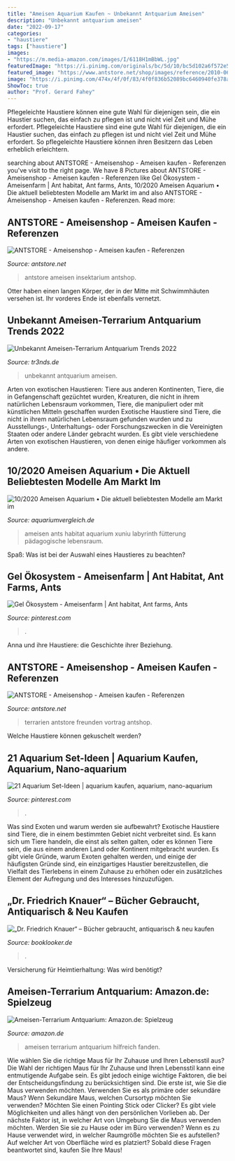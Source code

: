 ```yaml
---
title: "Ameisen Aquarium Kaufen ~ Unbekannt Antquarium Ameisen"
description: "Unbekannt antquarium ameisen"
date: "2022-09-17"
categories:
- "haustiere"
tags: ["haustiere"]
images:
- "https://m.media-amazon.com/images/I/6118H1mBbWL.jpg"
featuredImage: "https://i.pinimg.com/originals/bc/5d/10/bc5d102a6f572e55ca5ad50aff6eaa36.jpg"
featured_image: "https://www.antstore.net/shop/images/reference/2010-06-19-Ameisenvortrag-Globetrotter-02.jpg"
image: "https://i.pinimg.com/474x/4f/0f/83/4f0f836b52089bc6460940fe378a4546.jpg?nii=t"
ShowToc: true
author: "Prof. Gerard Fahey"
---
```



Pflegeleichte Haustiere können eine gute Wahl für diejenigen sein, die ein Haustier suchen, das einfach zu pflegen ist und nicht viel Zeit und Mühe erfordert.
Pflegeleichte Haustiere sind eine gute Wahl für diejenigen, die ein Haustier suchen, das einfach zu pflegen ist und nicht viel Zeit und Mühe erfordert. So pflegeleichte Haustiere können ihren Besitzern das Leben erheblich erleichtern.

	

		
searching about ANTSTORE - Ameisenshop - Ameisen kaufen - Referenzen you've visit to the right page. We have 8 Pictures about ANTSTORE - Ameisenshop - Ameisen kaufen - Referenzen like Gel Ökosystem - Ameisenfarm | Ant habitat, Ant farms, Ants, 10/2020 Ameisen Aquarium • Die aktuell beliebtesten Modelle am Markt im and also ANTSTORE - Ameisenshop - Ameisen kaufen - Referenzen. Read more:
		
    
## ANTSTORE - Ameisenshop - Ameisen Kaufen - Referenzen

<img loading=lazy src="https://www.antstore.net/shop/images/reference/2007-10-17-insektarium-polyrhachis.jpg" onerror="this.onerror=null;this.src='https://tse4.mm.bing.net/th?id=OIP.VfCNjoiT-PVmFXWT9z3iwQHaFj&amp;pid=15.1';" alt="ANTSTORE - Ameisenshop - Ameisen kaufen - Referenzen">

_Source: antstore.net_

>antstore ameisen insektarium antshop. 

	

Otter haben einen langen Körper, der in der Mitte mit Schwimmhäuten versehen ist. Ihr vorderes Ende ist ebenfalls vernetzt.

    
## Unbekannt Ameisen-Terrarium Antquarium Trends 2022

<img loading=lazy src="https://tr3nds.de/image/cache/catalog/unbekannt/unbekannt-ameisen-terrarium-antquarium-B004ACOYMO-800x800.jpg" onerror="this.onerror=null;this.src='https://tse2.mm.bing.net/th?id=OIP.-HwPm0Eqe5jBPQLl1DV8ugHaHa&amp;pid=15.1';" alt="Unbekannt Ameisen-Terrarium Antquarium Trends 2022">

_Source: tr3nds.de_

>unbekannt antquarium ameisen. 

	

Arten von exotischen Haustieren: Tiere aus anderen Kontinenten, Tiere, die in Gefangenschaft gezüchtet wurden, Kreaturen, die nicht in ihrem natürlichen Lebensraum vorkommen, Tiere, die manipuliert oder mit künstlichen Mitteln geschaffen wurden
Exotische Haustiere sind Tiere, die nicht in ihrem natürlichen Lebensraum gefunden wurden und zu Ausstellungs-, Unterhaltungs- oder Forschungszwecken in die Vereinigten Staaten oder andere Länder gebracht wurden. Es gibt viele verschiedene Arten von exotischen Haustieren, von denen einige häufiger vorkommen als andere.

    
## 10/2020 Ameisen Aquarium • Die Aktuell Beliebtesten Modelle Am Markt Im

<img loading=lazy src="https://m.media-amazon.com/images/I/6118H1mBbWL.jpg" onerror="this.onerror=null;this.src='https://tse3.mm.bing.net/th?id=OIP.5M_1oWpdhbGHA40-bkoGzgHaHa&amp;pid=15.1';" alt="10/2020 Ameisen Aquarium • Die aktuell beliebtesten Modelle am Markt im">

_Source: aquariumvergleich.de_

>ameisen ants habitat aquarium xuniu labyrinth fütterung pädagogische lebensraum. 

	

Spaß: Was ist bei der Auswahl eines Haustieres zu beachten?

    
## Gel Ökosystem - Ameisenfarm | Ant Habitat, Ant Farms, Ants

<img loading=lazy src="https://i.pinimg.com/originals/bc/5d/10/bc5d102a6f572e55ca5ad50aff6eaa36.jpg" onerror="this.onerror=null;this.src='https://tse3.mm.bing.net/th?id=OIP.3RzIA_hJVj9nRhSpaBZ0bgHaHa&amp;pid=15.1';" alt="Gel Ökosystem - Ameisenfarm | Ant habitat, Ant farms, Ants">

_Source: pinterest.com_

>. 

	

Anna und ihre Haustiere: die Geschichte ihrer Beziehung.

    
## ANTSTORE - Ameisenshop - Ameisen Kaufen - Referenzen

<img loading=lazy src="https://www.antstore.net/shop/images/reference/2010-06-19-Ameisenvortrag-Globetrotter-02.jpg" onerror="this.onerror=null;this.src='https://tse1.mm.bing.net/th?id=OIP.QvNN8M6pjbtaYihaFrz26gHaFj&amp;pid=15.1';" alt="ANTSTORE - Ameisenshop - Ameisen kaufen - Referenzen">

_Source: antstore.net_

>terrarien antstore freunden vortrag antshop. 

	

Welche Haustiere können gekuschelt werden?

    
## 21 Aquarium Set-Ideen | Aquarium Kaufen, Aquarium, Nano-aquarium

<img loading=lazy src="https://i.pinimg.com/474x/4f/0f/83/4f0f836b52089bc6460940fe378a4546.jpg?nii=t" onerror="this.onerror=null;this.src='https://tse3.mm.bing.net/th?id=OIP.z_jhE265btLwATs7nzzP5QAAAA&amp;pid=15.1';" alt="21 Aquarium Set-Ideen | aquarium kaufen, aquarium, nano-aquarium">

_Source: pinterest.com_

>. 

	

Was sind Exoten und warum werden sie aufbewahrt?
Exotische Haustiere sind Tiere, die in einem bestimmten Gebiet nicht verbreitet sind. Es kann sich um Tiere handeln, die einst als selten galten, oder es können Tiere sein, die aus einem anderen Land oder Kontinent mitgebracht wurden. Es gibt viele Gründe, warum Exoten gehalten werden, und einige der häufigsten Gründe sind, ein einzigartiges Haustier bereitzustellen, die Vielfalt des Tierlebens in einem Zuhause zu erhöhen oder ein zusätzliches Element der Aufregung und des Interesses hinzuzufügen.

    
## „Dr. Friedrich Knauer“ – Bücher Gebraucht, Antiquarisch &amp; Neu Kaufen

<img loading=lazy src="https://images.booklooker.de/s/00Hj7L/Dr-Friedrich-Knauer+Waldgänge-Unseren-Jungwanderern-zur-Anregung-und-Belehrung.jpg" onerror="this.onerror=null;this.src='https://tse3.mm.bing.net/th?id=OIP.7x7-hQY-SDNv3_SLTMIwoAAAAA&amp;pid=15.1';" alt="„Dr. Friedrich Knauer“ – Bücher gebraucht, antiquarisch &amp; neu kaufen">

_Source: booklooker.de_

>. 

	

Versicherung für Heimtierhaltung: Was wird benötigt?

    
## Ameisen-Terrarium Antquarium: Amazon.de: Spielzeug

<img loading=lazy src="https://images-na.ssl-images-amazon.com/images/I/71pn-DMccDL._SL256_.jpg" onerror="this.onerror=null;this.src='https://tse4.mm.bing.net/th?id=OIP._-bp0HwfkDOnA1kH-YhbAQAAAA&amp;pid=15.1';" alt="Ameisen-Terrarium Antquarium: Amazon.de: Spielzeug">

_Source: amazon.de_

>ameisen terrarium antquarium hilfreich fanden. 

	

Wie wählen Sie die richtige Maus für Ihr Zuhause und Ihren Lebensstil aus?
Die Wahl der richtigen Maus für Ihr Zuhause und Ihren Lebensstil kann eine entmutigende Aufgabe sein. Es gibt jedoch einige wichtige Faktoren, die bei der Entscheidungsfindung zu berücksichtigen sind. Die erste ist, wie Sie die Maus verwenden möchten. Verwenden Sie es als primäre oder sekundäre Maus? Wenn Sekundäre Maus, welchen Cursortyp möchten Sie verwenden? Möchten Sie einen Pointing Stick oder Clicker? Es gibt viele Möglichkeiten und alles hängt von den persönlichen Vorlieben ab. Der nächste Faktor ist, in welcher Art von Umgebung Sie die Maus verwenden möchten. Werden Sie sie zu Hause oder im Büro verwenden? Wenn es zu Hause verwendet wird, in welcher Raumgröße möchten Sie es aufstellen? Auf welcher Art von Oberfläche wird es platziert? Sobald diese Fragen beantwortet sind, kaufen Sie Ihre Maus!

